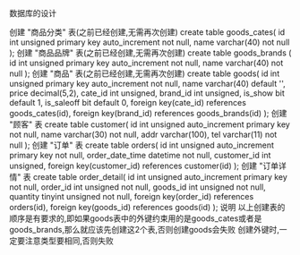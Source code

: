 数据库的设计


创建 "商品分类"  表(之前已经创建,无需再次创建)
create table goods_cates(
    id int unsigned primary key auto_increment not null,
    name varchar(40) not null
);
创建 "商品品牌" 表(之前已经创建,无需再次创建)
create table goods_brands (
    id int unsigned primary key auto_increment not null,
    name varchar(40) not null
);
创建 "商品" 表(之前已经创建,无需再次创建)
create table goods(
    id int unsigned primary key auto_increment not null,
    name varchar(40) default '',
    price decimal(5,2),
    cate_id int unsigned,
    brand_id int unsigned,
    is_show bit default 1,
    is_saleoff bit default 0,
    foreign key(cate_id) references goods_cates(id),
    foreign key(brand_id) references goods_brands(id)
);
创建 "顾客" 表
create table customer(
    id int unsigned auto_increment primary key not null,
    name varchar(30) not null,
    addr varchar(100),
    tel varchar(11) not null
);
创建 "订单" 表
create table orders(
    id int unsigned auto_increment primary key not null,
    order_date_time datetime not null,
    customer_id int unsigned,
    foreign key(customer_id) references customer(id)
);
创建 "订单详情" 表
create table order_detail(
    id int unsigned auto_increment primary key not null,
    order_id int unsigned not null,
    goods_id int unsigned not null,
    quantity tinyint unsigned not null,
    foreign key(order_id) references orders(id),
    foreign key(goods_id) references goods(id)
);
说明
以上创建表的顺序是有要求的,即如果goods表中的外键约束用的是goods_cates或者是goods_brands,那么就应该先创建这2个表,否则创建goods会失败
创建外键时,一定要注意类型要相同,否则失败